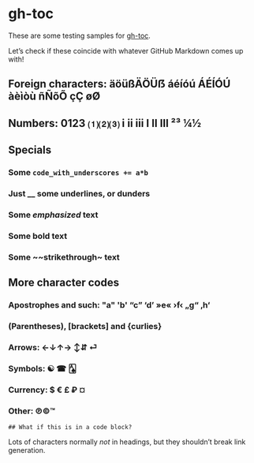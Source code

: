 # gh-toc

These are some testing samples for [gh-toc](https://moonbase59.github.io/gh-toc/).

Let’s check if these coincide with whatever GitHub Markdown comes up with!

## Foreign characters: äöüßÄÖÜẞ áéíóú ÁÉÍÓÚ àèìòù ñÑõÕ çÇ øØ
## Numbers: 0123 ⑴⑵⑶ ⅰ ⅱ ⅲ Ⅰ Ⅱ Ⅲ ²³ ¼½

## Specials
### Some `code_with_underscores += a*b`
### Just __ some underlines, or __dunders__
### Some _emphasized_ text
### Some **bold** text
### Some ~~strikethrough~ text

## More character codes
### Apostrophes and such: "a" 'b' “c” ‘d’ »e« ›f‹ „g“ ‚h‘
### (Parentheses), [brackets] and {curlies}
### Arrows: ←↓↑→ ↕⇵ ⏎
### Symbols: ☯ ☎ 🂡
### Currency: $ € £ ₽ ¤
### Other: ℗©™

```
## What if this is in a code block?
```

Lots of characters normally _not_ in headings, but they shouldn’t break link generation.
